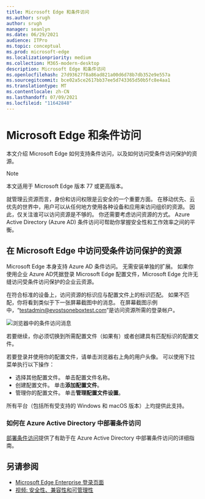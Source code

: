 ```yaml
---
title: Microsoft Edge 和条件访问
ms.author: srugh
author: srugh
manager: seanlyn
ms.date: 06/29/2021
audience: ITPro
ms.topic: conceptual
ms.prod: microsoft-edge
ms.localizationpriority: medium
ms.collection: M365-modern-desktop
description: Microsoft Edge 和条件访问
ms.openlocfilehash: 27d93627f8a86ad821a00d6d78b7db352e9e557a
ms.sourcegitcommit: bce02a5ce2617bb37ee5d743365d50b5fc8e4aa1
ms.translationtype: MT
ms.contentlocale: zh-CN
ms.lasthandoff: 07/09/2021
ms.locfileid: "11642848"
---
```

# <a name="microsoft-edge-and-conditional-access"></a>Microsoft Edge 和条件访问
  
本文介绍 Microsoft Edge 如何支持条件访问，以及如何访问受条件访问保护的资源。

> [!NOTE]
> 本文适用于 Microsoft Edge 版本 77 或更高版本。

就管理云资源而言，身份和访问权限是云安全的一个重要方面。 在移动优先、云优先的世界中，用户可以从任何地方使用各种设备和应用来访问组织的资源。 因此，仅关注谁可以访问资源是不够的。 你还需要考虑访问资源的方式。 Azure Active Directory (Azure AD) 条件访问可帮助你掌握安全性和工作效率之间的平衡。

## <a name="accessing-conditional-access-protected-resources-in-microsoft-edge"></a>在 Microsoft Edge 中访问受条件访问保护的资源

Microsoft Edge 本身支持 Azure AD 条件访问。 无需安装单独的扩展。 如果你使用企业 Azure AD凭据登录 Microsoft Edge 配置文件，Microsoft Edge 允许无缝访问受条件访问保护的企业云资源。

在符合标准的设备上，访问资源的标识应与配置文件上的标识匹配。  如果不匹配，你将看到类似于下一张屏幕截图中的消息。 在屏幕截图示例中，“testadmin@evostsoneboxtest.com”是访问资源所需的登录帐户。

![浏览器中的条件访问消息](./media/edge-security/microsoft-edge-security-conditional-access.png)

若要继续，你必须切换到所需配置文件（如果有）或者创建具有匹配标识的配置文件。

若要登录并使用你的配置文件，请单击浏览器右上角的用户头像。 可以使用下拉菜单执行以下操作：

- 选择其他配置文件。 单击配置文件名称。
- 创建配置文件。 单击**添加配置文件**。
- 管理你的配置文件。 单击**管理配置文件设置**。

所有平台（包括所有受支持的 Windows 和 macOS 版本）上均提供此支持。

### <a name="how-to-deploy-conditional-access-in-azure-active-directory"></a>如何在 Azure Active Directory 中部署条件访问

[部署条件访问](/azure/active-directory/conditional-access/plan-conditional-access)提供了有助于在 Azure Active Directory 中部署条件访问的详细指南。

## <a name="see-also"></a>另请参阅

- [Microsoft Edge Enterprise 登录页面](https://aka.ms/EdgeEnterprise)
- [视频: 安全性、兼容性和可管理性](/microsoft-edge-video-security-compatibility-manageability.md)